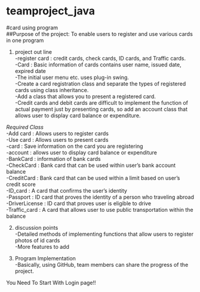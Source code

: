 # teamproject_java 
#card using program  
##Purpose of the project: To enable users to register and use various cards in one program  
1. project out line  
-register card :  credit cards, check cards, ID cards, and Traffic cards.  
-Card : Basic information of cards contains user name, issued date, expired date  
-The initial user menu etc. uses plug-in swing.  
-Create a card registration class and separate the types of registered cards using class inheritance.  
-Add a class that allows you to present a registered card.  
-Credit cards and debit cards are difficult to implement the function of actual payment just by presenting cards, so add an account class that allows user to display card balance or expenditure.  

*Required Class*  
-Add card : Allows users to register cards  
-Use card : Allows users to present cards  
-card : Save information on the card you are registering  
-account : allows user to display card balance or expenditure  
-BankCard : information of bank cards  
-CheckCard : Bank card that can be used within user’s bank account balance  
-CreditCard : Bank card that can be used within a limit based on user’s credit score  
-ID_card : A card that confirms the user’s identity  
-Passport : ID card that proves the identity of a person who traveling abroad  
-DriverLicense : ID card that proves user is eligible to drive  
-Traffic_card : A card that allows user to use public transportation within the balance  


2. discussion points  
-Detailed methods of implementing functions that allow users to register photos of id cards  
-More features to add  

3. Program Implementation  
-Basically, using GitHub, team members can share the progress of the project.  

You Need To Start With Login page!!
